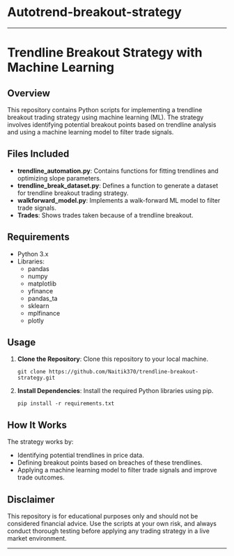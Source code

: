 # Autotrend-breakout-strategy
---

# Trendline Breakout Strategy with Machine Learning

## Overview

This repository contains Python scripts for implementing a trendline breakout trading strategy using machine learning (ML). The strategy involves identifying potential breakout points based on trendline analysis and using a machine learning model to filter trade signals.

## Files Included

- **trendline_automation.py**: Contains functions for fitting trendlines and optimizing slope parameters.
- **trendline_break_dataset.py**: Defines a function to generate a dataset for trendline breakout trading strategy.
- **walkforward_model.py**: Implements a walk-forward ML model to filter trade signals.
- **Trades**: Shows trades taken because of a trendline breakout.

## Requirements

- Python 3.x
- Libraries:
  - pandas
  - numpy
  - matplotlib
  - yfinance
  - pandas_ta
  - sklearn
  - mplfinance
  - plotly

## Usage

1. **Clone the Repository**: Clone this repository to your local machine.

   ```
   git clone https://github.com/Naitik370/trendline-breakout-strategy.git
   ```

2. **Install Dependencies**: Install the required Python libraries using pip.

   ```
   pip install -r requirements.txt
   ```


## How It Works

The strategy works by:

- Identifying potential trendlines in price data.
- Defining breakout points based on breaches of these trendlines.
- Applying a machine learning model to filter trade signals and improve trade outcomes.

## Disclaimer

This repository is for educational purposes only and should not be considered financial advice. Use the scripts at your own risk, and always conduct thorough testing before applying any trading strategy in a live market environment.

---
